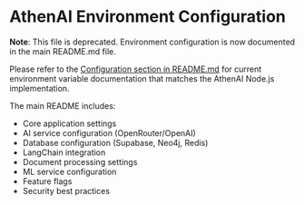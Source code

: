 # AthenAI Environment Configuration

**Note**: This file is deprecated. Environment configuration is now documented in the main README.md file.

Please refer to the [Configuration section in README.md](../../README.md#%EF%B8%8F-configuration) for current environment variable documentation that matches the AthenAI Node.js implementation.

The main README includes:
- Core application settings
- AI service configuration (OpenRouter/OpenAI)
- Database configuration (Supabase, Neo4j, Redis)
- LangChain integration
- Document processing settings
- ML service configuration
- Feature flags
- Security best practices

